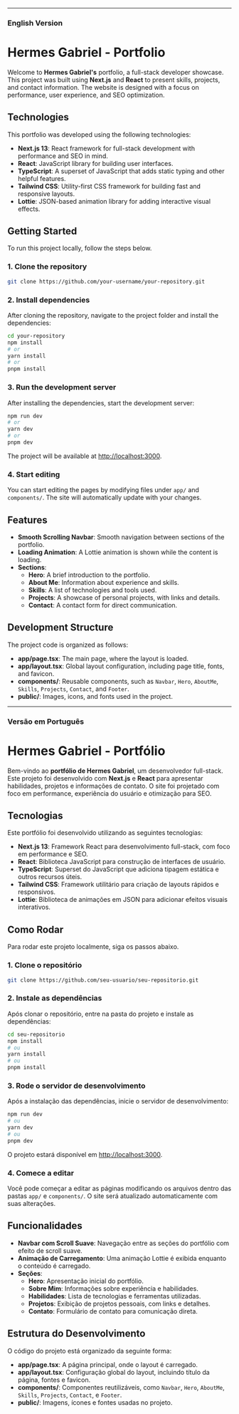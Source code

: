 
---

### English Version

# Hermes Gabriel - Portfolio

Welcome to **Hermes Gabriel's** portfolio, a full-stack developer showcase. This project was built using **Next.js** and **React** to present skills, projects, and contact information. The website is designed with a focus on performance, user experience, and SEO optimization.

## Technologies

This portfolio was developed using the following technologies:

- **Next.js 13**: React framework for full-stack development with performance and SEO in mind.
- **React**: JavaScript library for building user interfaces.
- **TypeScript**: A superset of JavaScript that adds static typing and other helpful features.
- **Tailwind CSS**: Utility-first CSS framework for building fast and responsive layouts.
- **Lottie**: JSON-based animation library for adding interactive visual effects.

## Getting Started

To run this project locally, follow the steps below.

### 1. Clone the repository

```bash
git clone https://github.com/your-username/your-repository.git
```

### 2. Install dependencies

After cloning the repository, navigate to the project folder and install the dependencies:

```bash
cd your-repository
npm install
# or
yarn install
# or
pnpm install
```

### 3. Run the development server

After installing the dependencies, start the development server:

```bash
npm run dev
# or
yarn dev
# or
pnpm dev
```

The project will be available at [http://localhost:3000](http://localhost:3000).

### 4. Start editing

You can start editing the pages by modifying files under `app/` and `components/`. The site will automatically update with your changes.

## Features

- **Smooth Scrolling Navbar**: Smooth navigation between sections of the portfolio.
- **Loading Animation**: A Lottie animation is shown while the content is loading.
- **Sections**:
  - **Hero**: A brief introduction to the portfolio.
  - **About Me**: Information about experience and skills.
  - **Skills**: A list of technologies and tools used.
  - **Projects**: A showcase of personal projects, with links and details.
  - **Contact**: A contact form for direct communication.

## Development Structure

The project code is organized as follows:

- **app/page.tsx**: The main page, where the layout is loaded.
- **app/layout.tsx**: Global layout configuration, including page title, fonts, and favicon.
- **components/**: Reusable components, such as `Navbar`, `Hero`, `AboutMe`, `Skills`, `Projects`, `Contact`, and `Footer`.
- **public/**: Images, icons, and fonts used in the project.



---

### Versão em Português

# Hermes Gabriel - Portfólio

Bem-vindo ao **portfólio de Hermes Gabriel**, um desenvolvedor full-stack. Este projeto foi desenvolvido com **Next.js** e **React** para apresentar habilidades, projetos e informações de contato. O site foi projetado com foco em performance, experiência do usuário e otimização para SEO.

## Tecnologias

Este portfólio foi desenvolvido utilizando as seguintes tecnologias:

- **Next.js 13**: Framework React para desenvolvimento full-stack, com foco em performance e SEO.
- **React**: Biblioteca JavaScript para construção de interfaces de usuário.
- **TypeScript**: Superset do JavaScript que adiciona tipagem estática e outros recursos úteis.
- **Tailwind CSS**: Framework utilitário para criação de layouts rápidos e responsivos.
- **Lottie**: Biblioteca de animações em JSON para adicionar efeitos visuais interativos.

## Como Rodar

Para rodar este projeto localmente, siga os passos abaixo.

### 1. Clone o repositório

```bash
git clone https://github.com/seu-usuario/seu-repositorio.git
```

### 2. Instale as dependências

Após clonar o repositório, entre na pasta do projeto e instale as dependências:

```bash
cd seu-repositorio
npm install
# ou
yarn install
# ou
pnpm install
```

### 3. Rode o servidor de desenvolvimento

Após a instalação das dependências, inicie o servidor de desenvolvimento:

```bash
npm run dev
# ou
yarn dev
# ou
pnpm dev
```

O projeto estará disponível em [http://localhost:3000](http://localhost:3000).

### 4. Comece a editar

Você pode começar a editar as páginas modificando os arquivos dentro das pastas `app/` e `components/`. O site será atualizado automaticamente com suas alterações.

## Funcionalidades

- **Navbar com Scroll Suave**: Navegação entre as seções do portfólio com efeito de scroll suave.
- **Animação de Carregamento**: Uma animação Lottie é exibida enquanto o conteúdo é carregado.
- **Seções**:
  - **Hero**: Apresentação inicial do portfólio.
  - **Sobre Mim**: Informações sobre experiência e habilidades.
  - **Habilidades**: Lista de tecnologias e ferramentas utilizadas.
  - **Projetos**: Exibição de projetos pessoais, com links e detalhes.
  - **Contato**: Formulário de contato para comunicação direta.

## Estrutura do Desenvolvimento

O código do projeto está organizado da seguinte forma:

- **app/page.tsx**: A página principal, onde o layout é carregado.
- **app/layout.tsx**: Configuração global do layout, incluindo título da página, fontes e favicon.
- **components/**: Componentes reutilizáveis, como `Navbar`, `Hero`, `AboutMe`, `Skills`, `Projects`, `Contact`, e `Footer`.
- **public/**: Imagens, ícones e fontes usadas no projeto.



